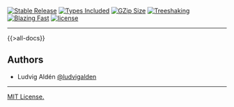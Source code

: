 [![Stable Release](https://img.shields.io/npm/v/use-safe-force-update.svg)](https://npm.im/use-safe-force-update)
[![Types Included](https://badgen.net/npm/types/use-safe-force-update)](https://npm.im/use-safe-force-update)
[![GZip Size](https://badgen.net/bundlephobia/minzip/use-cleared-mempo)](https://npm.im/use-safe-force-update)
[![Treeshaking](https://badgen.net/bundlephobia/tree-shaking/use-safe-force-update)](https://npm.im/use-safe-force-update)
[![Blazing Fast](https://badgen.now.sh/badge/speed/blazing%20%F0%9F%94%A5/green)](https://npm.im/use-safe-force-update)
[![license](https://badgen.now.sh/badge/license/MIT)](./LICENSE)

---

{{>all-docs}}

## Authors

- Ludvig Aldén [@ludvigalden](https://github.com/ludvigalden)

---

[MIT License.](https://github.com/ludvigalden/use-safe-force-update/blob/main/LICENSE)
